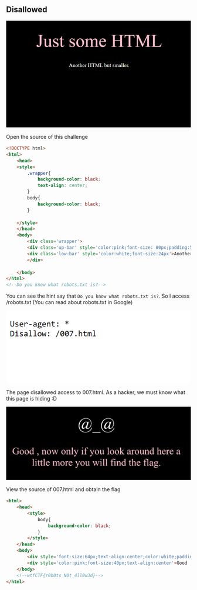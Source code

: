 ## Disallowed

![anh1](https://raw.githubusercontent.com/quochuyy10217/MyCTFWriteups/main/wtfCTF2022/img_src/disallowed_1.PNG)

Open the source of this challenge

```html
<!DOCTYPE html>
<html>
    <head>
    <style>
        .wrapper{
            background-color: black;
            text-align: center;
        }
        body{
            background-color: black;
        }

    </style>
    </head>
    <body>
        <div class='wrapper'>
        <div class='up-bar' style='color:pink;font-size: 80px;padding:50px'>Just some HTML</div>
        <div class='low-bar' style='color:white;font-size:24px'>Another HTML but smaller.</div>
        </div>
        
    </body>
</html>
<!--Do you know what robots.txt is?-->
```

You can see the hint say that `Do you know what robots.txt is?`. So I access /robots.txt (You can read about robots.txt in Google)

![anh2](https://raw.githubusercontent.com/quochuyy10217/MyCTFWriteups/main/wtfCTF2022/img_src/disallowed_2.PNG)

The page disallowed access to 007.html. As a hacker, we must know what this page is hiding :D

![anh3](https://raw.githubusercontent.com/quochuyy10217/MyCTFWriteups/main/wtfCTF2022/img_src/disallowed_3.PNG)

View the source of 007.html and obtain the flag

```html
<html>
    <head>
        <style>
            body{
                background-color: black;
            }
        </style>
    </head>
    <body>
        <div style='font-size:64px;text-align:center;color:white;padding:50px'>@_@</div>
        <div style='color:pink;font-size:40px;text-align:center'>Good , now only if you look around here a little more you will find the flag.</div>
    </body>
    <!--wtfCTF{r0b0ts_N0t_4ll0w3d}-->
</html>
```